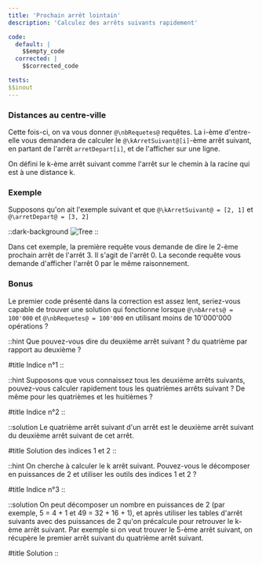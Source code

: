 ```yaml
---
title: 'Prochain arrêt lointain'
description: 'Calculez des arrêts suivants rapidement'

code:
  default: |
    $$empty_code
  corrected: |
    $$corrected_code

tests:
$$inout
---
```


### Distances au centre-ville

Cette fois-ci, on va vous donner `@\nbRequetes@` requêtes. La i-ème d'entre-elle vous demandera de calculer le `@\kArretSuivant@[i]`-ème arrêt suivant, en partant de l'arrêt `arretDepart[i]`, et de l'afficher sur une ligne.

On défini le k-ème arrêt suivant comme l'arrêt sur le chemin à la racine qui est à une distance k.

### Exemple

Supposons qu'on ait l'exemple suivant et que `@\kArretSuivant@ = [2, 1]` et `@\arretDepart@ = [3, 2]`

::dark-background
![Tree](/polympiads/tree-metro-polympiads.png)
::

Dans cet exemple, la première requête vous demande de dire le 2-ème prochain arrêt de l'arrêt 3. Il s'agit de l'arrêt 0. La seconde requête vous demande d'afficher l'arrêt 0 par le même raisonnement.

### Bonus

Le premier code présenté dans la correction est assez lent, seriez-vous capable de trouver une solution qui fonctionne lorsque `@\nbArrets@ = 100'000` et `@\nbRequetes@ = 100'000` en utilisant moins de 10'000'000 opérations ?

::hint
Que pouvez-vous dire du deuxième arrêt suivant ? du quatrième par rapport au deuxième ?

#title
Indice n°1
::

::hint
Supposons que vous connaissez tous les deuxième arrêts suivants, pouvez-vous calculer rapidement tous les quatrièmes arrêts suivant ? De même pour les quatrièmes et les huitièmes ?

#title
Indice n°2
::

::solution
Le quatrième arrêt suivant d'un arrêt est le deuxième arrêt suivant du deuxième arrêt suivant de cet arrêt.

#title
Solution des indices 1 et 2
::

::hint
On cherche à calculer le k arrêt suivant. Pouvez-vous le décomposer en puissances de 2 et utiliser les outils des indices 1 et 2 ? 

#title
Indice n°3
::

::solution
On peut décomposer un nombre en puissances de 2 (par exemple, 5 = 4 + 1 et 49 = 32 + 16 + 1), et après utiliser les tables d'arrêt suivants avec des puissances de 2 qu'on précalcule pour retrouver le k-ème arrêt suivant. Par exemple si on veut trouver le 5-ème arrêt suivant, on récupère le premier arrêt suivant du quatrième arrêt suivant.

#title
Solution
::